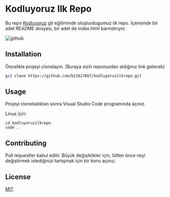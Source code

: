 # Kodluyoruz Ilk Repo
Bu repo [Kodluyoruz](https://www.kodluyoruz.org/) git eğitiminde oluşturdugumuz ilk repo. İçerisinde bir adet README dosyası, bir adet de index.html barındırıyor.

![github](https://github.githubassets.com/images/modules/logos_page/GitHub-Mark.png)

## Installation

Öncelikle projeyi clonelayın. (Buraya sizin reponuzdan aldığınız link gelecek)

```bash
git clone https://github.com/b21627667/kodluyoruzilkrepo.git
```

## Usage

Projeyi cloneladıktan sonra Visual Studio Code programında açınız.

Linux için:
```linux
cd kodluyoruzilkrepo
code .
```

## Contributing
Pull requestler kabul edilir. Büyük değişiklikler için, lütfen önce neyi değiştirmek istediğinizi tartışmak için bir konu açınız.


## License
[MIT](https://choosealicense.com/licenses/mit/)